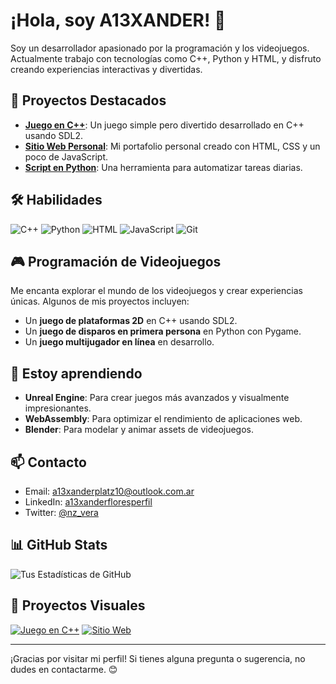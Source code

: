 # ¡Hola, soy A13XANDER! 👋

Soy un desarrollador apasionado por la programación y los videojuegos. Actualmente trabajo con tecnologías como C++, Python y HTML, y disfruto creando experiencias interactivas y divertidas.

## 🚀 Proyectos Destacados
- **[Juego en C++](enlace)**: Un juego simple pero divertido desarrollado en C++ usando SDL2.
- **[Sitio Web Personal](enlace)**: Mi portafolio personal creado con HTML, CSS y un poco de JavaScript.
- **[Script en Python](enlace)**: Una herramienta para automatizar tareas diarias.

## 🛠️ Habilidades
![C++](https://img.shields.io/badge/C%2B%2B-00599C?style=for-the-badge&logo=c%2B%2B&logoColor=white)
![Python](https://img.shields.io/badge/Python-3776AB?style=for-the-badge&logo=python&logoColor=white)
![HTML](https://img.shields.io/badge/HTML-E34F26?style=for-the-badge&logo=html5&logoColor=white)
![JavaScript](https://img.shields.io/badge/JavaScript-F7DF1E?style=for-the-badge&logo=javascript&logoColor=black)
![Git](https://img.shields.io/badge/Git-F05032?style=for-the-badge&logo=git&logoColor=white)

## 🎮 Programación de Videojuegos
Me encanta explorar el mundo de los videojuegos y crear experiencias únicas. Algunos de mis proyectos incluyen:
- Un **juego de plataformas 2D** en C++ usando SDL2.
- Un **juego de disparos en primera persona** en Python con Pygame.
- Un **juego multijugador en línea** en desarrollo.

## 🌱 Estoy aprendiendo
- **Unreal Engine**: Para crear juegos más avanzados y visualmente impresionantes.
- **WebAssembly**: Para optimizar el rendimiento de aplicaciones web.
- **Blender**: Para modelar y animar assets de videojuegos.

## 📫 Contacto
- Email: a13xanderplatz10@outlook.com.ar
- LinkedIn: [a13xanderfloresperfil](https://www.linkedin.com/in/alexanderfloresperfil/)
- Twitter: [@nz_vera](https://x.com/nz_vera)

## 📊 GitHub Stats
![Tus Estadísticas de GitHub](https://github-readme-stats.vercel.app/api?username=a13xanderflores&show_icons=true&theme=dark)

## 🎨 Proyectos Visuales
[![Juego en C++](https://img.shields.io/badge/Juego_C%2B%2B-Ver_Demo-brightgreen?style=for-the-badge)](enlace)
[![Sitio Web](https://img.shields.io/badge/Sitio_Web-Visitar-blue?style=for-the-badge)](enlace)

---

¡Gracias por visitar mi perfil! Si tienes alguna pregunta o sugerencia, no dudes en contactarme. 😊
